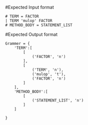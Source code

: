 #Expected Input format

```
# TERM = FACTOR
| TERM 'mulop' FACTOR
# METHOD_BODY = STATEMENT_LIST
```

#Expected Output format

```
Grammer = {
	'TERM':[
		[
			('FACTOR', 'n')
		],
		[
			('TERM', 'n'),
			('mulop', 't'), 
			('FACTOR', 'n')
		]
	],
	'METHOD_BODY':[
		[
			('STATEMENT_LIST', 'n')
		]
	]

}
```
